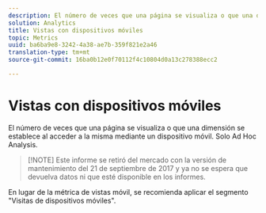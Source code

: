 ```yaml
---
description: El número de veces que una página se visualiza o que una dimensión se establece al acceder a la misma mediante un dispositivo móvil. Solo Ad Hoc Analysis.
solution: Analytics
title: Vistas con dispositivos móviles
topic: Metrics
uuid: ba6ba9e8-3242-4a38-ae7b-359f821e2a46
translation-type: tm+mt
source-git-commit: 16ba0b12e0f70112f4c10804d0a13c278388ecc2

---
```



# Vistas con dispositivos móviles

El número de veces que una página se visualiza o que una dimensión se establece al acceder a la misma mediante un dispositivo móvil. Solo Ad Hoc Analysis.

> [!NOTE] Este informe se retiró del mercado con la versión de mantenimiento del 21 de septiembre de 2017 y ya no se espera que devuelva datos ni que esté disponible en los informes.

En lugar de la métrica de vistas móvil, se recomienda aplicar el segmento "Visitas de dispositivos móviles".
